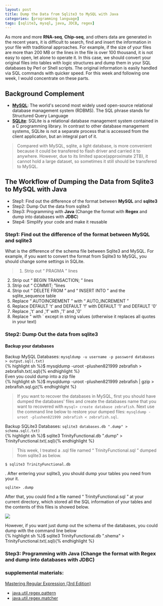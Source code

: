 ```yaml
---
layout: post
title: Dump the Data from Sqlite3 to MySQL with Java
categories: [programming language]
tags: [sqlite3, mysql, java, JDCB, regex]
---
```


As more and more **RNA-seq**, **Chip-seq**, and others data are generated in the recent years, it is
difficult to search, find and insert the information in your file with traditional approaches. For
example, if the size of your files are more than 200 MB or the lines in the file is over 100 thousand,
it is not easy to open, let alone to operate it. In this case, we should convert your original files into
tables with logic structures and dump them in your SQL databases by Perl or Shell scripts. The
original information is easily handled via SQL commands with quicker speed. For this week and
following one week, I would concentrate on these parts.

## Background Complement
- [**MySQL**](http://www.mysql.com/): The world's second most widely used open-source relational database management system (RDBMS). The SQL phrase stands for Structured Query Language
- [**SQLite**](https://sqlite.org/): SQLite is a relational database management system contained in a C programming library. In contrast to other database management systems, SQLite is not a separate process that is accessed from the client application, but an integral part of it.

> Compared with MySQL, sqlite, a light database, is more convenient because it could be transfered to flash driver and carried it to anywhere. However, due to its limited space(approximate 2TB), it cannot hold a large dataset, so sometimes it still should be transfered to MySQL.

## The Workflow of Dumping the Data from Sqlite3 to MySQL with Java 
- Step1: Find out the difference of the format between **MySQL** and **sqlite3**   
- Step2: Dump Out the data from sqlite3
- Step3: Programming with **Java** (Change the format with **Regex** and dump into databases with **JDBC**)   
- Step4: Simplify your code and make it reusable   

### Step1: Find out the difference of the format between **MySQL** and **sqlite3**

What is the difference of the schema file between Sqlite3 and MySQL. For example, if you want to convert the format from Sqlite3 to MySQL, you should change some settings in SQLite.   
>1. Strip out “ PRAGMA ” lines   
2. Strip out “ BEGIN TRANSACTION; ” lines   
3. Strip out “ COMMIT; ”lines   
4. Strip out “ DELETE FROM ” and “ INSERT INTO ” and the sqlite_sequence table   
5. Replace “ AUTOINCREMENT ” with “ AUTO_INCREMENT ”    
6. Replace DEFAULT 't' and DEFAULT 'f' with DEFAULT '1' and DEFAULT '0'   
7. Replace ,'t' and ,'f' with ,'1' and ,'0'   
8. Replace " with ` except in string values (otherwise it replaces all quotes in your text)   

### Step2: Dump Out the data from sqlite3   

#### Backup your databases   
Backup MySQL Databases: ```mysqldump -u username -p password databases > output.sql(.txt)```   
{% highlight sh %}$ mysqldump -uroot -plushen821999 zebrafish > zebrafish.txt(.sql){% endhighlight %}   
Even you could dump into a zip file   
{% highlight sh %}$ mysqldump -uroot -plushen821999 zebrafish | gzip > zebrafish.sql.gz{% endhighlight %}   
> If you want to recover the databases in MySQL, first you should have dumped the databases' files and create the databases name that you want to recovered with `mysql> create database zebrafish`. Next use the command line below to restore your dumped files: `mysqldump -uroot -plushen821999 zebrafish < zebrafish.sql`.   

Backup SQLite3 Databases: ```sqlite3 databases.db ".dump" > schema.sql(.txt)```   
{% highlight sh %}$ sqlite3 TrinityFunctional.db ".dump" > TrinityFunctional.txt(.sql){% endhighlight %}   
>This week, I treated a .sql file named “ TrinityFunctional.sql ” dumped from sqlite3 as below.
```
$ sqlite3 TrinityFunctional.db
```
. After entering your sqlite3, you should dump your tables you need from your it.
```
sqlite> .dump
```

After that, you could find a file named “ TrinityFunctional.sql ” at your current directory, which
stored all the SQL information of your tables and the contents of this files is showed below.

![](http://i.imgur.com/J5awnzi.png)

However, if you want just dump out the schema of the databases, you could dump with the command line below  
{% highlight sh %}$ sqlite3 TrinityFunctional.db ".shema" > TrinityFunctional.txt(.sql){% endhighlight %}   
### Step3: Programming with **Java** (Change the format with **Regex** and dump into databases with **JDBC**)     





### supplemental materials:   
<a href="/books/ mastering_regular_expressions_third_edition.pdf"> Mastering Regular Expression (3rd Edition) </a>   
- [java.util.regex.pattern](http://docs.oracle.com/javase/6/docs/api/java/util/regex/Pattern.html)   
- [java.util.regex.matcher](http://docs.oracle.com/javase/6/docs/api/java/util/regex/Matcher.html)   
